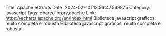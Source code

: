 Title: Apache eCharts
Date: 2024-02-10T13:56:47.569875
Category: javascript
Tags: charts,library,apache
Link: https://echarts.apache.org/en/index.html
Biblioteca javascript graficos, muito completa e robusta
Biblioteca javascript graficos, muito completa e robusta
